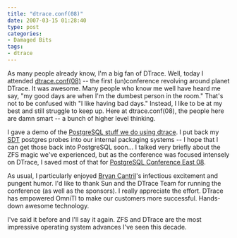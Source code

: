 ```yaml
---
title: "dtrace.conf(08)"
date: 2007-03-15 01:28:40
type: post
categories:
- Damaged Bits
tags:
- dtrace
---
```


<p>As many people already know, I'm a big fan of DTrace.  Well, today I attended <a href="https://wikis.sun.com/display/DTrace/dtrace.conf">dtrace.conf(08)</a> -- the first (un)conference revolving around planet DTrace.  It was awesome.  Many people who know me well have heard me say, "my good days are when I'm the dumbest person in the room."  That's not to be confused with "I like having bad days."  Instead, I like to be at my best and still struggle to keep up.  Here at dtrace.conf(08), the people here are damn smart -- a bunch of higher level thinking.</p>  <p>I gave a demo of the <a href="https://labs.omniti.com/trac/pgsoltools">PostgreSQL stuff we do using dtrace</a>.  I put back my <a href="https://wikis.sun.com/display/DTrace/sdt+Provider">SDT</a> postgres probes into our internal packaging systems -- I hope that I can get those back into PostgreSQL soon...  I talked very briefly about the ZFS magic we've experienced, but as the conference was focused intensely on DTrace, I saved most of that for <a href="https://www.postgresqlconference.org/">PostgreSQL Conference East 08</a>.</p>  <p>As usual, I particularly enjoyed <a href="https://blogs.sun.com/bmc/">Bryan Cantril</a>'s infectious excitement and pungent humor.  I'd like to thank Sun and the DTrace Team for running the conference (as well as the sponsors).  I really appreciate the effort.  DTrace has empowered OmniTI to make our customers more successful.  Hands-down awesome technology.</p>  <p>I've said it before and I'll say it again.  ZFS and DTrace are the most impressive operating system advances I've seen this decade.</p>
